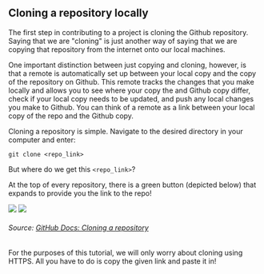 ## Cloning a repository locally

The first step in contributing to a project is cloning the Github repository. Saying that we are "cloning" is just another way of saying that we are copying that repository from the internet onto our local machines. 

One important distinction between just copying and cloning, however, is that a remote is automatically set up between your local copy and the copy of the repository on Github. This remote tracks the changes that you make locally and allows you to see where your copy the and Github copy differ, check if your local copy needs to be updated, and push any local changes you make to Github. You can think of a remote as a link between your local copy of the repo and the Github copy. 

Cloning a repository is simple. Navigate to the desired directory in your computer and enter:
```
git clone <repo_link>
```

But where do we get this `<repo_link>`? 

At the top of every repository, there is a green button (depicted below) that expands to provide you the link to the repo! 

![](code-button.jpg)
![](https-url-clone.jpg)

###### Source: [GitHub Docs: Cloning a repository](https://docs.github.com/en/github/creating-cloning-and-archiving-repositories/cloning-a-repository)

For the purposes of this tutorial, we will only worry about cloning using HTTPS. All you have to do is copy the given link and paste it in!